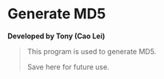 # Generate MD5
**Developed by Tony (Cao Lei)**

>This program is used to generate MD5.  
>
>Save here for future use.
